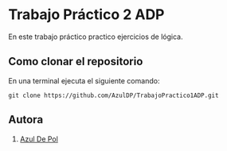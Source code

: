 # Trabajo Práctico 2 ADP

En este trabajo práctico
 practico ejercicios de lógica. 


 
## Como clonar el repositorio 
En una terminal ejecuta el siguiente comando: 

```
git clone https://github.com/AzulDP/TrabajoPractico1ADP.git
```

## Autora

1. [Azul De Pol](https://github.com/AzulDP)
